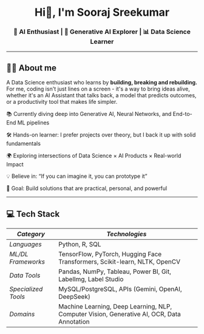 <h1 align="center">Hi👋, I'm Sooraj Sreekumar</h1>
<h3 align="center">🚀 AI Enthusiast | 🤖 Generative AI Explorer | 📊 Data Science Learner</h3>

___

## 🤖💡 About me
A Data Science enthusiast who learns by **building, breaking and rebuilding.**
For me, coding isn't just lines on a screen - it's a way to bring ideas alive, whether it's an AI Assistant that talks back, 
a model that predicts outcomes, or a productivity tool that makes life simpler.

📚 Currently diving deep into Generative AI, Neural Networks, and End-to-End ML pipelines

🛠 Hands-on learner: I prefer projects over theory, but I back it up with solid fundamentals

🌍 Exploring intersections of Data Science × AI Products × Real-world Impact

💡 Believe in: “If you can imagine it, you can prototype it”

🎯 Goal: Build solutions that are practical, personal, and powerful

___

## 💻 Tech Stack


| *Category*         | *Technologies*                                                                 |
|-----------------------|----------------------------------------------------------------------------------|
| *Languages*         | Python, R, SQL                                                                  |
| *ML/DL Frameworks*  | TensorFlow, PyTorch, Hugging Face Transformers, Scikit-learn, NLTK, OpenCV       |
| *Data Tools*        | Pandas, NumPy, Tableau, Power BI, Git, LabelImg, Label Studio                    |
| *Specialized Tools* | MySQL/PostgreSQL, APIs (Gemini, OpenAI, DeepSeek)                       |
| *Domains*           | Machine Learning, Deep Learning, NLP, Computer Vision, Generative AI, OCR, Data Annotation |


